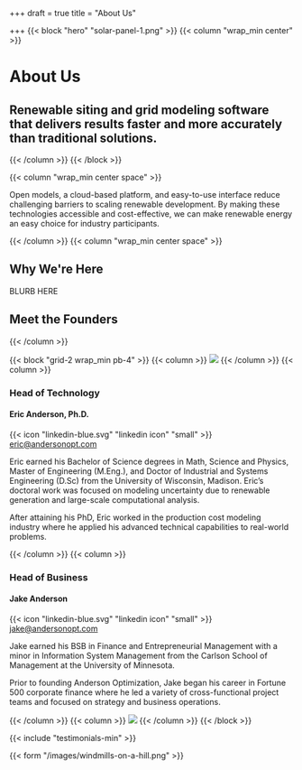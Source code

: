 +++
draft = true
title = "About Us"

+++
{{< block "hero" "solar-panel-1.png" >}}
{{< column "wrap_min center" >}}

# About Us

## Renewable siting and grid modeling software that delivers results faster and more accurately than traditional solutions.

{{< /column >}}
{{< /block >}}

{{< column "wrap_min center space" >}}

Open models, a cloud-based platform, and easy-to-use interface reduce challenging barriers to scaling renewable development. By making these technologies accessible and cost-effective, we can make renewable energy an easy choice for industry participants.

{{< /column >}}
{{< column "wrap_min center space" >}}

## Why We're Here

BLURB HERE

## Meet the Founders

{{< /column >}}

{{< block "grid-2 wrap_min pb-4" >}}
{{< column >}}
![](/images/eric.png)
{{< /column >}}
{{< column >}}

### Head of Technology

#### Eric Anderson, Ph.D.

{{< icon "linkedin-blue.svg" "linkedin icon" "small" >}} eric@andersonopt.com

Eric earned his Bachelor of Science degrees in Math, Science and Physics, Master of Engineering (M.Eng.), and Doctor of Industrial and Systems Engineering (D.Sc) from the University of Wisconsin, Madison. Eric’s doctoral work was focused on modeling uncertainty due to renewable generation and large-scale computational analysis.

After attaining his PhD, Eric worked in the production cost modeling industry where he applied his advanced technical capabilities to real-world problems.

{{< /column >}}
{{< column >}}

### Head of Business

#### Jake Anderson

{{< icon "linkedin-blue.svg" "linkedin icon" "small" >}} jake@andersonopt.com

Jake earned his BSB in Finance and Entrepreneurial Management with a minor in Information System Management from the Carlson School of Management at the University of Minnesota.

Prior to founding Anderson Optimization, Jake began his career in Fortune 500 corporate finance where he led a variety of cross-functional project teams and focused on strategy and business operations.

{{< /column >}}
{{< column >}}
![](/images/eric-1.png)
{{< /column >}}
{{< /block >}}

{{< include "testimonials-min" >}}

{{< form "/images/windmills-on-a-hill.png" >}}